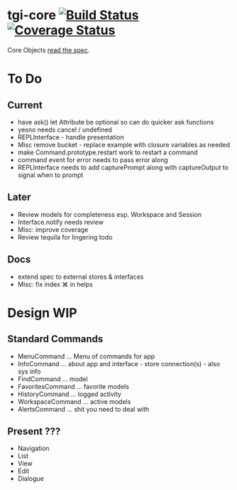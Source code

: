 # tgi-core [![Build Status](https://travis-ci.org/tgi-io/tgi-core.svg?branch=master)](https://travis-ci.org/tgi-io/tgi-core) [![Coverage Status](https://img.shields.io/coveralls/tgi-io/tgi-core.svg)](https://coveralls.io/r/tgi-io/tgi-core)

Core Objects [read the spec](spec/README.md).

# To Do

Current
-------
- have ask() let Attribute be optional so can do quicker ask functions
- yesno needs cancel / undefined
- REPLInterface - handle presentation
- Misc remove bucket - replace example with closure variables as needed
- make Command.prototype.restart work to restart a command
- command event for error needs to pass error along
- REPLInterface needs to add capturePrompt along with captureOutput to signal when to prompt

Later
-----
- Review models for completeness esp. Workspace and Session
- Interface.notify needs review
- Misc: improve coverage
- Review tequila for lingering todo

Docs
----
- extend spec to external stores & interfaces
- Misc: fix index ⌘ in helps

# Design WIP

Standard Commands
---
- MenuCommand ... Menu of commands for app
- InfoCommand ... about app and interface - store connection(s) - also sys info
- FindCommand ... model
- FavoritesCommand ... favorite models
- HistoryCommand ... logged activity
- WorkspaceCommand ... active models
- AlertsCommand ... shit you need to deal with

Present ???
-------
- Navigation
- List
- View
- Edit
- Dialogue